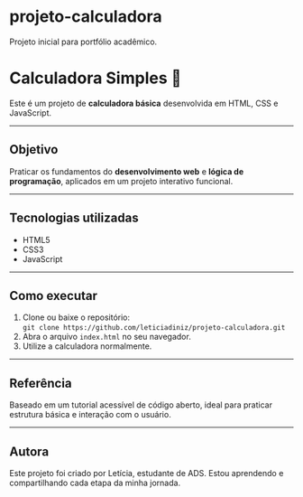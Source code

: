 # projeto-calculadora
Projeto inicial para portfólio acadêmico.
# Calculadora Simples 🧮

Este é um projeto de **calculadora básica** desenvolvida em HTML, CSS e JavaScript.

---

##  Objetivo
Praticar os fundamentos do **desenvolvimento web** e **lógica de programação**, aplicados em um projeto interativo funcional.

---

##  Tecnologias utilizadas
- HTML5
- CSS3
- JavaScript

---

##  Como executar
1. Clone ou baixe o repositório:  
   `git clone https://github.com/leticiadiniz/projeto-calculadora.git`
2. Abra o arquivo `index.html` no seu navegador.
3. Utilize a calculadora normalmente.

---

##  Referência
Baseado em um tutorial acessível de código aberto, ideal para praticar estrutura básica e interação com o usuário.

---

##  Autora
Este projeto foi criado por Letícia, estudante de ADS. Estou aprendendo e compartilhando cada etapa da minha jornada.


